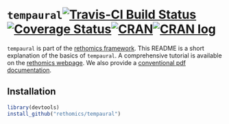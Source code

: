 


# `tempaural`[![Travis-CI Build Status](https://travis-ci.org/rethomics/tempaural.svg?branch=master)](https://travis-ci.org/rethomics/tempaural)[![Coverage Status](https://img.shields.io/codecov/c/github/rethomics/tempaural/master.svg)](https://codecov.io/github/rethomics/tempaural?branch=master)[![CRAN](http://www.r-pkg.org/badges/version/tempaural)](https://cran.r-project.org/package=tempaural)[![CRAN log](https://cranlogs.r-pkg.org/badges/tempaural)](https://www.rdocumentation.org/packages/tempaural)

`tempaural` is part of the [rethomics framework](https://rethomics.github.io/).
This README is a short explanation of the basics of `tempaural`.
A comprehensive tutorial is available on the [rethomics webpage](https://rethomics.github.io/tempaural.html).
We also provide a [conventional pdf documentation](https://github.com/rethomics/tempaural/raw/master/tempaural.pdf).


## Installation

```r
library(devtools)
install_github("rethomics/tempaural")
```
